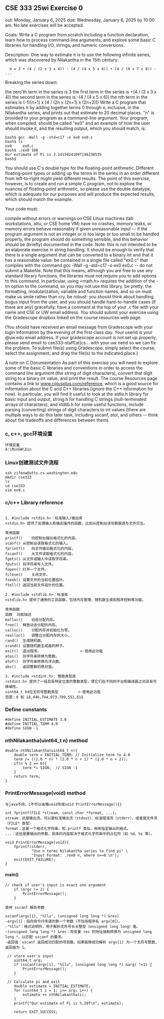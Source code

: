 ## CSE 333 25wi Exercise 0
out: Monday, January 6, 2025
due: Wednesday, January 8, 2025 by 10:00 am. No late exercises will be accepted.

Goals: Write a C program from scratch including a function declaration, learn how to process command-line arguments, and explore some basic C libraries for handling I/O, strings, and numeric conversions.

Description: One way to estimate π is to use the following infinite series, which was discovered by Nilakantha in the 15th century:

      π = 3 + (4 / (2 x 3 x 4)) - (4 / (4 x 5 x 6)) + (4 / (6 x 7 x 8)) - ...
Breaking the series down:

the zero'th term in the series is 3
the first term in the series is +(4 / (2 x 3 x 4))
the second term in the series is -(4 / (4 x 5 x 6))
the nth term in the series is (-1)(n+1) x (4 / (2n x (2n+1) x (2n+2)))
Write a C program that estimates π by adding together terms 0 through n, inclusive, in the Nilakantha series, and prints out that estimate to 20 decimal places. "n" is provided to your program as a command-line argument. Your program, when compiled, should be called "ex0" and an example of how the user should invoke it, and the resulting output, which you should match, is:

    bash$ gcc -Wall -g -std=c17 -o ex0 ex0.c
    bash$ ls
    ex0     ex0.c
    bash$ ./ex0 100
    Our estimate of Pi is 3.14159241097198238535
    bash$
You should use C's double type for the floating-point arithmetic. Different floating-point types or adding up the terms in the series in an order different from left-to-right might yield different results. The point of this exercise, however, is to create and run a simple C program, not to explore the nuances of floating-point arithmetic, so please use the double datatype, which is adequate for our purposes and will produce the expected results, which should match the example.

Your code must:

compile without errors or warnings on CSE Linux machines (lab workstations, attu, or CSE home VM)
have no crashes, memory leaks, or memory errors
behave reasonably if given unreasonable input -- if the program argument is not an integer or is too large or too small to be handled properly, the program should do something sensible, and this behavior should be (briefly) documented in the code. Note: this is not intended to be an elaborate exercise in string handling. It should be enough to verify that there is a single argument that can be converted to a binary int and that it has a reasonable value.
be contained in a single file called "ex0.c" that compiles with the command gcc -Wall -g -std=c17 -o ex0 ex0.c -- do not submit a Makefile. Note that this means, although you are free to use any standard library functions, the libraries must not require you to add options to this command. In particular, using <math.h> requires the addition of the -lm option to the command, so you may not use this library.
be pretty: the formatting, modularization, variable and function names, and so on must make us smile rather than cry.
be robust: you should think about handling bogus input from the user, and you should handle hard-to-handle cases (if there are any) gracefully.
have a comment at the top of your .c file with your name and CSE or UW email address.
You should submit your exercise using the Gradescope dropbox linked on the course resources web page.

(You should have received an email message from Gradescope with your login information by the evening of the first class day. Your userid is your @uw.edu email address. If your gradescope account is not set up properly, please send email to cse333-staff[at]cs... with your uw netid so we can fix the problem. To submit file(s) using Gradescope, simply select the course, select the assignment, and drag the file(s) to the indicated place.)

A note on C Documentation
As part of this exercise you will need to explore some of the basic C libraries and conventions in order to access the command line argument (the string of digit characters), convert that digit string to a binary int value, and print the result. The course Resources page contains a link to www.cplusplus.com/reference, which is a good source for information about the C and C++ libraries (ignore the C++ information for now). In particular, you will find it useful to look at the stdio.h library for basic input and output, string.h for handling C strings (null-terminated arrays of characters), and stdlib.h for some useful functions, include parsing (converting) strings of digit characters to int values (there are multiple ways to do this later task, including sscanf, atoi, and others -- think about the tradeoffs and differences between them).
### c, c++, gcc环境设置
```
环境变量
A:\MinGW\bin

```
### Linux创建测试文件流程
```
ssh zifenw@attu.cs.washington.edu
mkdir cse333
ls
cd cse333
vim ex0.c
```
### c/c++ Library reference
```

1. #include <stdio.h>：标准输入/输出库
<stdio.h> 提供了处理输入和输出操作的函数，比如从控制台读写数据或与文件交互。

常用函数
printf()	向控制台输出格式化的内容。
scanf()	从控制台读取格式化的输入。
fprintf()	向文件输出格式化的内容。
fscanf()	从文件读取格式化的内容。
fgets()	从文件或输入中读取字符串。
fputs()	将字符串写入文件。
fopen()	打开一个文件。
fclose()	关闭文件。
fseek()	设置文件的当前位置指针。
ftell()	返回当前文件指针的位置。

2. #include <stdlib.h>：标准库
<stdlib.h> 提供了通用的工具函数，包括内存管理、随机数生成和程序控制等功能。

常用函数
函数	功能描述
malloc()	动态分配内存。
free()	释放动态分配的内存。
calloc()	分配内存并初始化为零。
realloc()	调整已分配内存的大小。
rand()	生成随机数。
srand()	设置随机数生成器的种子。
exit()	退出程序。                  <-使用此功能
atoi()	将字符串转换为整数。
atof()	将字符串转换为浮点数。
abs()	返回整数的绝对值。

3. #include <stdint.h>: 整数类型库
<stdint.h> 提供了一组具有特定位宽的整数类型，使它们在不同的平台和编译器之间具有可移植性。
uint64_t 64位无符号整数类型         <-使用此功能
范围：0 到 18,446,744,073,709,551,615
```
### Define constants
```
#define INITIAL_ESTIMATE 3.0
#define INITIAL_TERM 4.0
#define SIGN -1
```
### nthNilakantha(uint64_t n) method
```
double nthNilakantha(uint64_t n){
    double term = INITIAL_TERM; // Initialize term to 4.0
    term /= ((2.0 * n) * (2.0 * n + 1) * (2.0 * n + 2));
    if(n % 2 == 0){
        term *= SIGN;  // SIGN -1
    }
    return term;  
}
``` 
### PrintErrorMessage(void) method
```
与java不同，c不可以省略void写成void PrintErrorMessage(){}

int fprintf(FILE *stream, const char *format, ...);
stream：这是输出流，可以是标准输出流（stdout）、标准错误流（stderr）、或者是文件流（FILE* 类型）
format：这是一个格式化字符串，和 printf 类似，用来指定输出的格式。
...：这些是要输出的参数，具体的内容取决于格式化字符串中的占位符（如 %d、%s 等）。

void PrintErrorMessage(void){
    fprintf(stderr,
            "Use n terms Nilakantha series to find pi" \
            "Input Format: ./ex0 n, where n>=0.\n");
    exit(EXIT_FAILURE);
}
```
#### main()
```
// check if user's input is exact one argument
    if (argc != 2) {
        PrintErrorMessage();
    }

使用 sscanf 解析参数

sscanf(argv[1], "%llu", (unsigned long long *) &res)
-argv[1]：指向命令行传递的第一个参数（不包括程序名 argv[0]）。
-"%llu"：格式说明符，用于解析无符号长长整型（unsigned long long）值。
-(unsigned long long *) &res：将变量 res 的地址强制转换为 unsigned long long *，以匹配 sscanf 的要求。
-返回值：sscanf 返回成功匹配的项目数。如果能够成功解析 argv[1] 为一个无符号整数，返回值为 1。

 // store user's input
    uint64_t arg;
    if (sscanf(argv[1], "%llu", (unsigned long long *) &arg) !=1) {
        PrintErrorMessage();
    }

 // Calculate pi and exit
    double estimate = INITIAL_ESTIMATE;
    for (uint64_t i = 1; i<= arg; i++) {
        estimate += nthNilakantha(i);
    }
    printf("Our estimate of Pi is %.20f\n", estimate);

    return EXIT_SUCCESS;
```